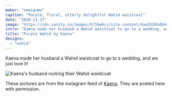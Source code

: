 ```yaml
---
maker: "невідомо"
caption: "Purple, floral, utterly delightful Wahid waistcoat"
date: "2020-11-27"
image: "https://cdn.sanity.io/images/hl5bw8cj/site-content/4aa2526bd8de543f32ed5f9470e1728d876aa568-750x750.jpg"
intro: "Kaena made her husband a Wahid waistcoat to go to a wedding, and we just love it!"
title: "Purple Wahid by Kaena"
designs:
  - "wahid"
---
```


Kaena made her husband a Wahid waistcoat to go to a wedding, and we just love it!

![Kaena's husband rocking their Wahid waistcoat](https://posts.freesewing.org/uploads/wahid_kaena_wahid_kaena_2_ad16bc1ad6.jpg "Kaena's husband rocking their Wahid waistcoat")

<Note>

These pictures are from the instagram feed of [Kaena](https://www.instagram.com/kaena.mackinnon/). They are posted here with permission.

</Note>
